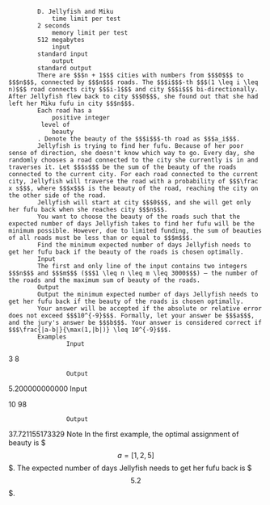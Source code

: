			D. Jellyfish and Miku
				time limit per test
			2 seconds
				memory limit per test
			512 megabytes
				input
			standard input
				output
			standard output
			There are $$$n + 1$$$ cities with numbers from $$$0$$$ to $$$n$$$, connected by $$$n$$$ roads. The $$$i$$$-th $$$(1 \leq i \leq n)$$$ road connects city $$$i-1$$$ and city $$$i$$$ bi-directionally. After Jellyfish flew back to city $$$0$$$, she found out that she had left her Miku fufu in city $$$n$$$.
			Each road has a 
				positive integer
			 level of 
				beauty
			. Denote the beauty of the $$$i$$$-th road as $$$a_i$$$.
			Jellyfish is trying to find her fufu. Because of her poor sense of direction, she doesn't know which way to go. Every day, she randomly chooses a road connected to the city she currently is in and traverses it. Let $$$s$$$ be the sum of the beauty of the roads connected to the current city. For each road connected to the current city, Jellyfish will traverse the road with a probability of $$$\frac x s$$$, where $$$x$$$ is the beauty of the road, reaching the city on the other side of the road.
			Jellyfish will start at city $$$0$$$, and she will get only her fufu back when she reaches city $$$n$$$.
			You want to choose the beauty of the roads such that the expected number of days Jellyfish takes to find her fufu will be the minimum possible. However, due to limited funding, the sum of beauties of all roads must be less than or equal to $$$m$$$. 
			Find the minimum expected number of days Jellyfish needs to get her fufu back if the beauty of the roads is chosen optimally.
			Input
			The first and only line of the input contains two integers $$$n$$$ and $$$m$$$ ($$$1 \leq n \leq m \leq 3000$$$) — the number of the roads and the maximum sum of beauty of the roads.
			Output
			Output the minimum expected number of days Jellyfish needs to get her fufu back if the beauty of the roads is chosen optimally.
			Your answer will be accepted if the absolute or relative error does not exceed $$$10^{-9}$$$. Formally, let your answer be $$$a$$$, and the jury's answer be $$$b$$$. Your answer is considered correct if $$$\frac{|a-b|}{\max(1,|b|)} \leq 10^{-9}$$$.
			Examples
					Input
					
3 8

					Output
					
5.200000000000
					Input
					
10 98

					Output
					
37.721155173329
			Note
			In the first example, the optimal assignment of beauty is $$$a=[1, 2, 5]$$$. The expected number of days Jellyfish needs to get her fufu back is $$$5.2$$$.
